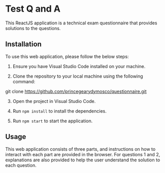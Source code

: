 # Test Q and A

This ReactJS application is a technical exam questionnaire that provides solutions to the questions.

## Installation

To use this web application, please follow the below steps:

1. Ensure you have Visual Studio Code installed on your machine.

2. Clone the repository to your local machine using the following command:

git clone https://github.com/princegearydymosco/questionnaire.git

3. Open the project in Visual Studio Code.

4. Run `npm install` to install the dependencies.

5. Run `npm start` to start the application.

## Usage

This web application consists of three parts, and instructions on how to interact with each part are provided in the browser. For questions 1 and 2, explanations are also provided to help the user understand the solution to each question. 
